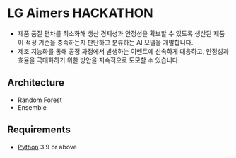 # LG Aimers HACKATHON
- 제품 품질 편차를 최소화해 생산 경제성과 안정성을 확보할 수 있도록 생산된 제품이 적정 기준을 충족하는지 판단하고 분류하는 AI 모델을 개발합니다.
- 제조 지능화를 통해 공정 과정에서 발생하는 이벤트에 신속하게 대응하고, 안정성과 효율을 극대화하기 위한 방안을 지속적으로 도모할 수 있습니다.

## Architecture
- Random Forest
- Ensemble

## Requirements
- [Python](https://www.python.org/downloads) 3.9 or above
